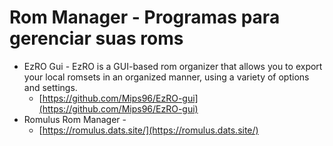 # Rom Manager - Programas para gerenciar suas roms

- EzRO Gui - EzRO is a GUI-based rom organizer that allows you to export your local romsets in an organized manner, using a variety of options and settings.
  - [https://github.com/Mips96/EzRO-gui](https://github.com/Mips96/EzRO-gui)
- Romulus Rom Manager - 
  - [https://romulus.dats.site/](https://romulus.dats.site/)